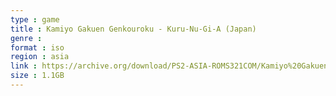 ```yaml
---
type : game
title : Kamiyo Gakuen Genkouroku - Kuru-Nu-Gi-A (Japan)
genre : 
format : iso
region : asia
link : https://archive.org/download/PS2-ASIA-ROMS321COM/Kamiyo%20Gakuen%20Genkouroku%20-%20Kuru-Nu-Gi-A%20%28Japan%29.7z
size : 1.1GB
---
```

